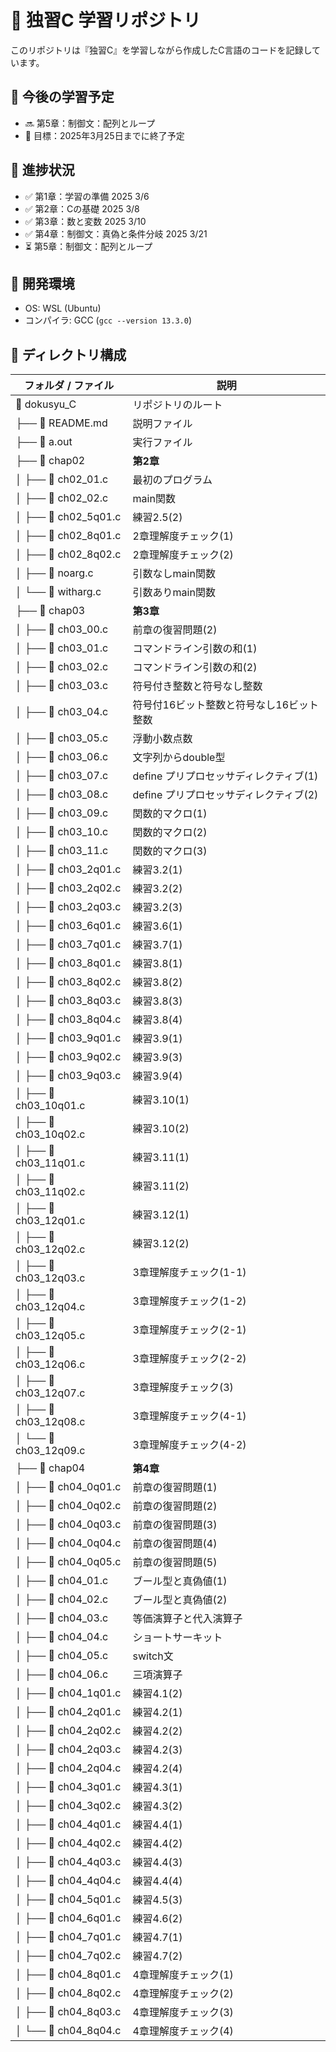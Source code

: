 # 📘 独習C 学習リポジトリ

このリポジトリは『独習C』を学習しながら作成したC言語のコードを記録しています。

## 🎯 今後の学習予定
- 🔜 第5章：制御文：配列とループ
- 📌 目標：2025年3月25日までに終了予定

## 📖 進捗状況
- ✅ 第1章：学習の準備 2025 3/6
- ✅ 第2章：Cの基礎 2025 3/8
- ✅ 第3章：数と変数 2025 3/10
- ✅ 第4章：制御文：真偽と条件分岐 2025 3/21
- ⏳ 第5章：制御文：配列とループ

## 🔧 開発環境
- OS: WSL (Ubuntu)
- コンパイラ: GCC (`gcc --version 13.3.0`)

## 📂 ディレクトリ構成
| フォルダ / ファイル | 説明 |
|----------------|-----------------------------------|
| 📂 dokusyu_C | リポジトリのルート |
| ├── 📄 README.md | 説明ファイル |
| ├── 🚀 a.out | 実行ファイル |
| ├── 📂 chap02 | **第2章** |
| │   ├── 📄 ch02_01.c | 最初のプログラム |
| │   ├── 📄 ch02_02.c | main関数 |
| │   ├── 📄 ch02_5q01.c | 練習2.5(2)|
| │   ├── 📄 ch02_8q01.c | 2章理解度チェック(1)|
| │   ├── 📄 ch02_8q02.c | 2章理解度チェック(2)|
| │   ├── 📄 noarg.c | 引数なしmain関数 |
| │   └── 📄 witharg.c | 引数ありmain関数 |
| ├── 📂 chap03 | **第3章** |
| │   ├── 📄 ch03_00.c | 前章の復習問題(2) |
| │   ├── 📄 ch03_01.c | コマンドライン引数の和(1) |
| │   ├── 📄 ch03_02.c | コマンドライン引数の和(2) |
| │   ├── 📄 ch03_03.c | 符号付き整数と符号なし整数 |
| │   ├── 📄 ch03_04.c | 符号付16ビット整数と符号なし16ビット整数 |
| │   ├── 📄 ch03_05.c | 浮動小数点数 |
| │   ├── 📄 ch03_06.c | 文字列からdouble型 |
| │   ├── 📄 ch03_07.c | define プリプロセッサディレクティブ(1)|
| │   ├── 📄 ch03_08.c | define プリプロセッサディレクティブ(2)|
| │   ├── 📄 ch03_09.c | 関数的マクロ(1)|
| │   ├── 📄 ch03_10.c | 関数的マクロ(2)|
| │   ├── 📄 ch03_11.c | 関数的マクロ(3)|
| │   ├── 📄 ch03_2q01.c | 練習3.2(1) |
| │   ├── 📄 ch03_2q02.c | 練習3.2(2) |
| │   ├── 📄 ch03_2q03.c | 練習3.2(3) |
| │   ├── 📄 ch03_6q01.c | 練習3.6(1) |
| │   ├── 📄 ch03_7q01.c | 練習3.7(1) |
| │   ├── 📄 ch03_8q01.c | 練習3.8(1) |
| │   ├── 📄 ch03_8q02.c | 練習3.8(2) |
| │   ├── 📄 ch03_8q03.c | 練習3.8(3) |
| │   ├── 📄 ch03_8q04.c | 練習3.8(4) |
| │   ├── 📄 ch03_9q01.c | 練習3.9(1) |
| │   ├── 📄 ch03_9q02.c | 練習3.9(3) |
| │   ├── 📄 ch03_9q03.c | 練習3.9(4) |
| │   ├── 📄 ch03_10q01.c | 練習3.10(1) |
| │   ├── 📄 ch03_10q02.c | 練習3.10(2) |
| │   ├── 📄 ch03_11q01.c | 練習3.11(1) |
| │   ├── 📄 ch03_11q02.c | 練習3.11(2) |
| │   ├── 📄 ch03_12q01.c | 練習3.12(1) |
| │   ├── 📄 ch03_12q02.c | 練習3.12(2) |
| │   ├── 📄 ch03_12q03.c | 3章理解度チェック(1-1) |
| │   ├── 📄 ch03_12q04.c | 3章理解度チェック(1-2) |
| │   ├── 📄 ch03_12q05.c | 3章理解度チェック(2-1) |
| │   ├── 📄 ch03_12q06.c | 3章理解度チェック(2-2) |
| │   ├── 📄 ch03_12q07.c | 3章理解度チェック(3) |
| │   ├── 📄 ch03_12q08.c | 3章理解度チェック(4-1) |
| │   └── 📄 ch03_12q09.c | 3章理解度チェック(4-2) |
| ├── 📂 chap04 | **第4章** |
| │   ├── 📄 ch04_0q01.c | 前章の復習問題(1) |
| │   ├── 📄 ch04_0q02.c | 前章の復習問題(2) |
| │   ├── 📄 ch04_0q03.c | 前章の復習問題(3) |
| │   ├── 📄 ch04_0q04.c | 前章の復習問題(4) |
| │   ├── 📄 ch04_0q05.c | 前章の復習問題(5) |
| │   ├── 📄 ch04_01.c | ブール型と真偽値(1)|
| │   ├── 📄 ch04_02.c | ブール型と真偽値(2)|
| │   ├── 📄 ch04_03.c | 等価演算子と代入演算子|
| │   ├── 📄 ch04_04.c | ショートサーキット|
| │   ├── 📄 ch04_05.c | switch文|
| │   ├── 📄 ch04_06.c | 三項演算子|
| │   ├── 📄 ch04_1q01.c | 練習4.1(2) |
| │   ├── 📄 ch04_2q01.c | 練習4.2(1) |
| │   ├── 📄 ch04_2q02.c | 練習4.2(2) |
| │   ├── 📄 ch04_2q03.c | 練習4.2(3) |
| │   ├── 📄 ch04_2q04.c | 練習4.2(4) |
| │   ├── 📄 ch04_3q01.c | 練習4.3(1) |
| │   ├── 📄 ch04_3q02.c | 練習4.3(2) |
| │   ├── 📄 ch04_4q01.c | 練習4.4(1) |
| │   ├── 📄 ch04_4q02.c | 練習4.4(2) |
| │   ├── 📄 ch04_4q03.c | 練習4.4(3) |
| │   ├── 📄 ch04_4q04.c | 練習4.4(4) |
| │   ├── 📄 ch04_5q01.c | 練習4.5(3) |
| │   ├── 📄 ch04_6q01.c | 練習4.6(2) |
| │   ├── 📄 ch04_7q01.c | 練習4.7(1) |
| │   ├── 📄 ch04_7q02.c | 練習4.7(2) |
| │   ├── 📄 ch04_8q01.c | 4章理解度チェック(1)|
| │   ├── 📄 ch04_8q02.c | 4章理解度チェック(2)|
| │   ├── 📄 ch04_8q03.c | 4章理解度チェック(3)|
| │   └── 📄 ch04_8q04.c | 4章理解度チェック(4)|
